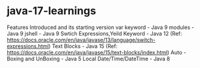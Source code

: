 # java-17-learnings

  Features Introduced and its starting version
  var keyword - Java 9
  modules - Java 9
  jshell - Java 9
  Swtich Expressions,Yeild Keyword - Java 12 (Ref: https://docs.oracle.com/en/java/javase/13/language/switch-expressions.html)
  Text Blocks - Java 15 (Ref: https://docs.oracle.com/en/java/javase/15/text-blocks/index.html)
  Auto - Boxing and UnBoxing - Java 5
  Local Date/Time/DateTime - Java 8
